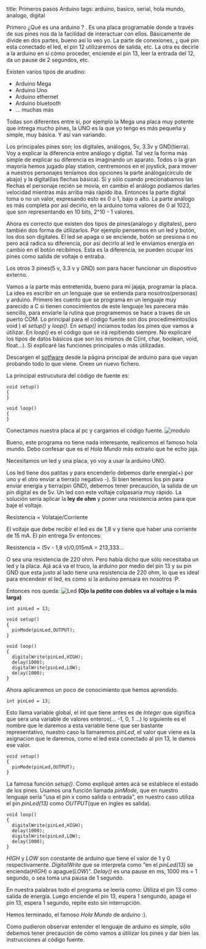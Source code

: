title: Primeros pasos Arduino
tags: arduino, basico, serial, hola mundo, analogo, digital

Primero ¿Qué es una arduino ? . Es una placa programable donde a través de sus pines nos da la facilidad de interactuar con ellos. Básicamente de divide en dos partes, bueno así lo veo yo. La parte de conexiones, ¿ qué pin esta conectado el led, el pin 12 utilizaremos de salida, etc. La otra es decirle a la arduino en sí cómo proceder, enciende el pin 13, leer la entrada del 12, da un pause de 2 segundos, etc.

Existen varios tipos de arudino: 

* Arduino Mega
* Arduino Uno
* Arduino ethernet
* Arduino bluetooth
* ... muchas más

Todas son diferentes entre sí, por ejemplo la Mega una placa muy potente que intrega mucho pines, la UNO es la que yo tengo es más pequeńa y simple, muy básica. Y así van variando.

Los principales pines son; los digitales, análogos, 5v, 3.3v y GND(tierra). Voy a explicar la diferencia entre análogo y digital. Tal vez la forma más simple de explicar su diferencia es imaginando un aparato. Todos o la gran mayoría hemos jugado play station, centremonos en el joystick, para mover a nuestros personajes teníamos dos opciones la parte análoga(círculo de abajo) y la digital(las flechas básica). Sí y sólo cuando precionabamos las flechas el personaje recién se movía, en cambio el análogo podiamos darles velocidad mientras más arriba más rápido iba. Entonces la parte digital toma o no un valor, expresando esto es 0 o 1, bajo o alto. La parte análogo es más completa por así decirlo, en la arduino toma valores de 0 al 1023, que son representando en 10 bits, 2^10 - 1 valores.

Ahora es correcto que existen dos tipos de pines(análogo y digitales), pero también dos forma de útilizarlos. Por ejemplo pensemos en un led y botón, los dos son digitales. El led se apaga o se enciende, botón se presiona o no pero acá radica su diferencia, por así decirlo al led le envíamos energía en cambio en el botón recibímos. Esta es la diferencia, se pueden ocupar los pines como salida de voltaje o entraba.

Los otros 3 pines(5 v, 3.3 v y GND) son para hacer funcionar un dispositivo externo.

Vamos a la parte más entretenida, bueno para mí jajaja, programar la placa. La idea es escribir en un lenguaje que se entienda para nosotros(personas) y arduino. Primero les cuento que se programa en un lenguaje muy parecido a C si tienen conocimientos de este lenguaje les parecera más sencillo, para enviarle la rutina que programemos se hace a traves de un puerto COM. Lo principal para el código fuente son dos procedimeintos(los void ) el _setup()_ y _loop()_. En _setup()_ inciamos todas los pines que vamos a útilizar. En _loop()_ es el código que se irá repitiendo siempre. No explicaré los tipos de datos básicos que son los mismos de C(int, char, boolean, void, float...). Si explicaré las funciones principales o más útilizadas.

Descargen el [sotfware](http://arduino.cc/en/Main/Software "Download") desde la página principal de arduino para que vayan probando todo lo que viene. Creen un nuevo fichero.

La principal estrucutura del código de fuente es:

~~~{cpp}
void setup()
{
}

void loop()
{
}
~~~

Conectamos nuestra placa al pc y cargamos el código fuente. 
![modulo](http://alumnos.informatica.utem.cl/~srocha/imagenes/Primeros%20pasos/cargar.jpg "Software")

Bueno, este programa no tiene nada interesante, realicemos el famoso hola mundo. Debo confesar que es el _Hola Mundo_ más extrańo que he echo jaja.

Necesitamos un led y una placa, yo voy a usar la arduino UNO.

Los led tiene dos patitas y para encenderlo debemos darle energía(+) por uno y el otro enviar a tierra(o negativo -). Si bien tenemos los pin para enviar energía y tierra(pin GND), debemos tener precaución, la salida de un pin digital es de 5v. Un led con este voltaje colpasaría muy rápido. La solución sería aplicar la **ley de ohm** y poner una resistencia antes para que baje el voltaje.

Resistencia = Volataje/Corriente

El voltaje que debe recibir el led es de 1,8 v y tiene que haber una corriente de 15 mA. El pin entrega 5v entonces:

Resistencia = (5v - 1,8 v)/0,015mA = 213,333...

O sea una resistencia de 220 ohm. Pero había dicho que sólo necesitaba un led y la placa. Ajá acá va el truco, la arduino por medio del pin 13 y su pin GND que esta justo al lado tiene una resistencia de 220 ohm, lo que es ideal para encendeer el led, es como si la arduino pensara en nosotros :P.

Entonces nos queda: 
![Led](http://alumnos.informatica.utem.cl/~srocha/imagenes/Primeros%20pasos/cirLed.jpg "Led")
**(Ojo la _patita_ con dobles va al voltaje o la más larga)**

~~~{cpp}
int pinLed = 13;

void setup()
{
  pinMode(pinLed,OUTPUT);
}

void loop()
{
  digitalWrite(pinLed,HIGH);
  delay(1000);
  digitalWrite(pinLed,LOW);
  delay(1000);
}
~~~
 
Ahora aplicaremos un poco de conocimiento que hemos aprendido.

~~~{cpp}
int pinLed = 13;
~~~

Esto llama variable global, el int que tiene antes es de _Integer_ que significa que sera una variable de valores enteros(... -1, 0, 1 ...) lo siguiente es el nombre que le daremos a esta variable tiene que ser bastante representativo, nuestro caso la llamaremos _pinLed_, el valor que viene es la asignacion que le daremos, como el led esta conectado al pin 13, le damos ese valor.

~~~{cpp}
void setup()
{
  pinMode(pinLed,OUTPUT);
}
~~~

La famosa función _setup()_. Como expliqué antes acá se establece el estado de los pines. Usamos una función llamada _pinMode_, que en nuestro lenguaje sería "usa el pin x como salida o entrada", en nuestro caso utiliza el pin _pinLed(13)_ como _OUTPUT_(que en ingles es salida).

~~~{cpp}
void loop()
{
  digitalWrite(pinLed,HIGH);
  delay(1000);
  digitalWrite(pinLed,LOW);
  delay(1000);
}
~~~

_HIGH_ y _LOW_ son constante de arduino que tiene el valor de 1 y 0 respectivamente. _DigitalWrite_ que se interpreta como "en el _pinLed(13)_ se encienda(_HIGH_) o apague(_LOW_)". _Delay()_ es una pause en ms, 1000 ms = 1 segundo, o sea toma una pausa de 1 segundo.

En nuestra palabras todo el programa se leería como: Útiliza el pin 13 como salida de energía. Luego enciende el pin 13, espera 1 sengundo, apaga el pin 13, espera 1 segundo, repite esto sin interrupción.

Hemos terminado, el famoso _Hola Mundo_ de arduino :).

Como pudieron observar entender el lenguaje de arduino es simple, sólo debemos tener precaución de cómo vamos a útilizar los pines y dar bien las instrucciones al código fuente.
